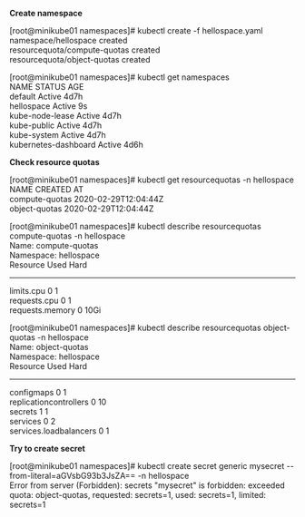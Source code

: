 **Create namespace**    

[root@minikube01 namespaces]# kubectl create -f hellospace.yaml  
namespace/hellospace created  
resourcequota/compute-quotas created  
resourcequota/object-quotas created  

[root@minikube01 namespaces]# kubectl get namespaces  
NAME                   STATUS   AGE  
default                Active   4d7h  
hellospace             Active   9s  
kube-node-lease        Active   4d7h  
kube-public            Active   4d7h  
kube-system            Active   4d7h  
kubernetes-dashboard   Active   4d6h  

**Check resource quotas**    

[root@minikube01 namespaces]# kubectl get resourcequotas -n hellospace  
NAME             CREATED AT  
compute-quotas   2020-02-29T12:04:44Z  
object-quotas    2020-02-29T12:04:44Z  

[root@minikube01 namespaces]# kubectl describe resourcequotas compute-quotas -n hellospace  
Name:            compute-quotas  
Namespace:       hellospace  
Resource         Used  Hard  
--------         ----  ----  
limits.cpu       0     1  
requests.cpu     0     1  
requests.memory  0     10Gi  

[root@minikube01 namespaces]# kubectl describe resourcequotas object-quotas -n hellospace  
Name:                   object-quotas  
Namespace:              hellospace  
Resource                Used  Hard  
--------                ----  ----    
configmaps              0     1  
replicationcontrollers  0     10  
secrets                 1     1  
services                0     2  
services.loadbalancers  0     1  

**Try to create secret**    

[root@minikube01 namespaces]# kubectl create secret generic mysecret --from-literal=aGVsbG93b3JsZA== -n hellospace  
Error from server (Forbidden): secrets "mysecret" is forbidden: exceeded quota: object-quotas, requested: secrets=1, used: secrets=1, limited: secrets=1
